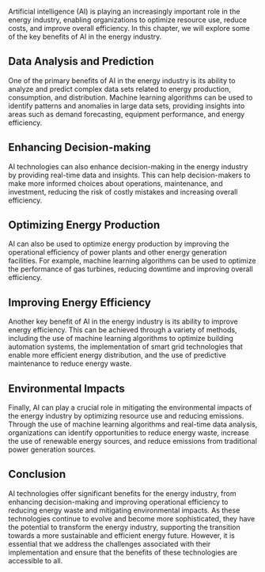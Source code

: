 
Artificial intelligence (AI) is playing an increasingly important role in the energy industry, enabling organizations to optimize resource use, reduce costs, and improve overall efficiency. In this chapter, we will explore some of the key benefits of AI in the energy industry.

Data Analysis and Prediction
----------------------------

One of the primary benefits of AI in the energy industry is its ability to analyze and predict complex data sets related to energy production, consumption, and distribution. Machine learning algorithms can be used to identify patterns and anomalies in large data sets, providing insights into areas such as demand forecasting, equipment performance, and energy efficiency.

Enhancing Decision-making
-------------------------

AI technologies can also enhance decision-making in the energy industry by providing real-time data and insights. This can help decision-makers to make more informed choices about operations, maintenance, and investment, reducing the risk of costly mistakes and increasing overall efficiency.

Optimizing Energy Production
----------------------------

AI can also be used to optimize energy production by improving the operational efficiency of power plants and other energy generation facilities. For example, machine learning algorithms can be used to optimize the performance of gas turbines, reducing downtime and improving overall efficiency.

Improving Energy Efficiency
---------------------------

Another key benefit of AI in the energy industry is its ability to improve energy efficiency. This can be achieved through a variety of methods, including the use of machine learning algorithms to optimize building automation systems, the implementation of smart grid technologies that enable more efficient energy distribution, and the use of predictive maintenance to reduce energy waste.

Environmental Impacts
---------------------

Finally, AI can play a crucial role in mitigating the environmental impacts of the energy industry by optimizing resource use and reducing emissions. Through the use of machine learning algorithms and real-time data analysis, organizations can identify opportunities to reduce energy waste, increase the use of renewable energy sources, and reduce emissions from traditional power generation sources.

Conclusion
----------

AI technologies offer significant benefits for the energy industry, from enhancing decision-making and improving operational efficiency to reducing energy waste and mitigating environmental impacts. As these technologies continue to evolve and become more sophisticated, they have the potential to transform the energy industry, supporting the transition towards a more sustainable and efficient energy future. However, it is essential that we address the challenges associated with their implementation and ensure that the benefits of these technologies are accessible to all.
